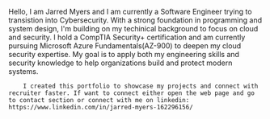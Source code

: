 Hello, I am Jarred Myers and I am currently a Software Engineer trying to transistion into Cybersecurity. With a strong foundation in programming and system
        design, I'm building on my techinical background to focus on cloud and
        security. I hold a CompTIA Security+ certification and am currently
        pursuing Microsoft Azure Fundamentals(AZ-900) to deepen my cloud
        security expertise. My goal is to apply both my engineering skills and
        security knowledge to help organizations build and protect modern
        systems.


        I created this portfolio to showcase my projects and connect with recruiter faster. If want to connect either open the web page and go to contact section or connect with me on linkedin: https://www.linkedin.com/in/jarred-myers-162296156/
